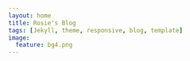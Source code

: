 ```yaml
---
layout: home
title: Rosie's Blog
tags: [Jekyll, theme, responsive, blog, template]
image:
  feature: bg4.png
---
```

